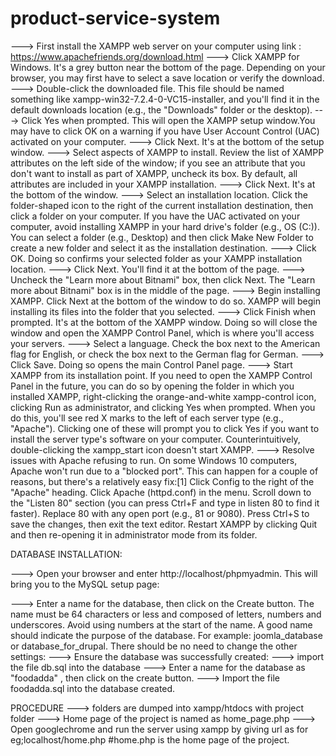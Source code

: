 # product-service-system
---> First install the XAMPP web server on your computer using link : https://www.apachefriends.org/download.html ---> Click XAMPP for Windows. It's a grey button near the bottom of the page. Depending on your browser, you may first have to select a save location or verify the download. ---> Double-click the downloaded file. This file should be named something like xampp-win32-7.2.4-0-VC15-installer, and you'll find it in the default downloads location (e.g., the "Downloads" folder or the desktop). ---> Click Yes when prompted. This will open the XAMPP setup window.You may have to click OK on a warning if you have User Account Control (UAC) activated on your computer. ---> Click Next. It's at the bottom of the setup window. ---> Select aspects of XAMPP to install. Review the list of XAMPP attributes on the left side of the window; if you see an attribute that you don't want to install as part of XAMPP, uncheck its box. By default, all attributes are included in your XAMPP installation. ---> Click Next. It's at the bottom of the window. ---> Select an installation location. Click the folder-shaped icon to the right of the current installation destination, then click a folder on your computer. If you have the UAC activated on your computer, avoid installing XAMPP in your hard drive's folder (e.g., OS (C:)). You can select a folder (e.g., Desktop) and then click Make New Folder to create a new folder and select it as the installation destination. ---> Click OK. Doing so confirms your selected folder as your XAMPP installation location. ---> Click Next. You'll find it at the bottom of the page. ---> Uncheck the "Learn more about Bitnami" box, then click Next. The "Learn more about Bitnami" box is in the middle of the page. ---> Begin installing XAMPP. Click Next at the bottom of the window to do so. XAMPP will begin installing its files into the folder that you selected. ---> Click Finish when prompted. It's at the bottom of the XAMPP window. Doing so will close the window and open the XAMPP Control Panel, which is where you'll access your servers. ---> Select a language. Check the box next to the American flag for English, or check the box next to the German flag for German. ---> Click Save. Doing so opens the main Control Panel page. ---> Start XAMPP from its installation point. If you need to open the XAMPP Control Panel in the future, you can do so by opening the folder in which you installed XAMPP, right-clicking the orange-and-white xampp-control icon, clicking Run as administrator, and clicking Yes when prompted. When you do this, you'll see red X marks to the left of each server type (e.g., "Apache"). Clicking one of these will prompt you to click Yes if you want to install the server type's software on your computer. Counterintuitively, double-clicking the xampp_start icon doesn't start XAMPP. ---> Resolve issues with Apache refusing to run. On some Windows 10 computers, Apache won't run due to a "blocked port". This can happen for a couple of reasons, but there's a relatively easy fix:[1] Click Config to the right of the "Apache" heading. Click Apache (httpd.conf) in the menu. Scroll down to the "Listen 80" section (you can press Ctrl+F and type in listen 80 to find it faster). Replace 80 with any open port (e.g., 81 or 9080). Press Ctrl+S to save the changes, then exit the text editor. Restart XAMPP by clicking Quit and then re-opening it in administrator mode from its folder.

DATABASE INSTALLATION:

---> Open your browser and enter http://localhost/phpmyadmin. This will bring you to the MySQL setup page:

---> Enter a name for the database, then click on the Create button. The name must be 64 characters or less and composed of letters, numbers and underscores. Avoid using numbers at the start of the name. A good name should indicate the purpose of the database. For example: joomla_database or database_for_drupal. There should be no need to change the other settings: ---> Ensure the database was successfully created: ---> import the file db.sql into the database ---> Enter a name for the database as "foodadda" , then click on the create button. ---> Import the file foodadda.sql into the database created.

PROCEDURE ---> folders are dumped into xampp/htdocs with project folder ---> Home page of the project is named as home_page.php ---> Open googlechrome and run the server using xampp by giving url as for eg;localhost/home.php #home.php is the home page of the project.
